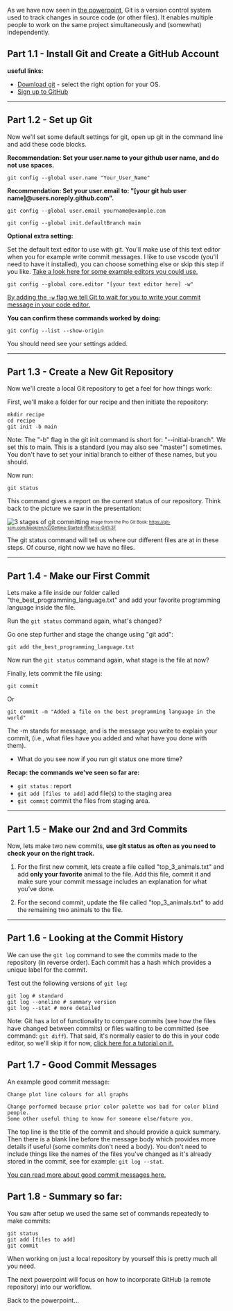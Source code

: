 
As we have now seen in [the powerpoint](https://raw.githubusercontent.com/RMCrean/practical-python-for-scientists/master/additional_materials/git_github_intro.pdf), Git is a version control system used to track changes in source code (or other files). It enables multiple people to work on the same project simultaneously and (somewhat) independently.


## Part 1.1 - Install Git and Create a GitHub Account
**useful links:**

- [Download git](https://git-scm.com/downloads) - select the right option for your OS.
- [Sign up to GitHub](https://github.com)

---

## Part 1.2 - Set up Git

Now we'll set some default settings for git, open up git in the command line and add these code blocks.

**Recommendation: Set your user.name to your github user name, and do not use spaces.**
```
git config --global user.name "Your_User_Name"
```

**Recommendation: Set your user.email to: "[your git hub user name]@users.noreply.github.com".**
```
git config --global user.email yourname@example.com
```

```
git config --global init.defaultBranch main
```

**Optional extra setting:**

Set the default text editor to use with git. You'll make use of this text editor when you for example write commit messages. I like to use vscode (you'll need to have it installed), you can choose something else or skip this step if you like. [Take a look here for some example editors you could use.](https://coderefinery.github.io/installation/editors/)
```
git config --global core.editor "[your text editor here] -w"
```

[By adding the `-w` flag we tell Git to wait for you to write your commit message in your code editor.](https://stackoverflow.com/questions/9725160/aborting-commit-due-to-empty-commit-message#:~:text=When%20you%20set%20an%20editor%20in%20the%20configuration%20of%20Git%2C%20make%20sure%20to%20pass%20the%20parameter%20%22%2Dw%22%20to%20force%20Git%20to%20wait%20your%20commit%20message%20that%20you%20would%20type%20on%20your%20custom%20editor.)

**You can confirm these commands worked by doing:**

```git config --list --show-origin```

You should need see your settings added.

---

## Part 1.3 - Create a New Git Repository
Now we'll create a local Git repository to get a feel for how things work:

First, we'll make a folder for our recipe and then initiate the repository:

```
mkdir recipe
cd recipe
git init -b main
```

Note: The "-b" flag in the git init command is short for: "--initial-branch". We set this to main. This is a standard (you may also see "master") sometimes. You don't have to set your initial branch to either of these names, but you should.

Now run:

```
git status
```

This command gives a report on the current status of our repository. Think back to the picture we saw in the presentation:

![3 stages of git committing](../assets/day2/git_repo_3_stages_not_mine.png)
<sub><sup>Image from the Pro Git Book: https://git-scm.com/book/en/v2/Getting-Started-What-is-Git%3F</sup></sub>

The git status command will tell us where our different files are at in these steps. Of course, right now we have no files.

---

## Part 1.4 - Make our First Commit

Lets make a file inside our folder called "the_best_programming_language.txt" and add your favorite programming language inside the file.

Run the ```git status``` command again, what's changed?

Go one step further and stage the change using "git add":

```
git add the_best_programming_language.txt
```

Now run the ```git status``` command again, what stage is the file at now?

Finally, lets commit the file using:

```
git commit
```

Or

```
git commit -m "Added a file on the best programming language in the world"
```

The -m stands for message, and is the message you write to explain your commit, (i.e., what files have you added and what have you done with them).

- What do you see now if you run git status one more time?

**Recap: the commands we've seen so far are:**

- ```git status``` : report
- ```git add [files to add]``` add file(s) to the staging area
- ```git commit``` commit the files from staging area.

---

## Part 1.5 - Make our 2nd and 3rd Commits

Now, lets make two new commits, **use git status as often as you need to check your on the right track.**

1. For the first new commit, lets create a file called "top_3_animals.txt" and add **only your favorite** animal to the file. Add this file, commit it and make sure your commit message includes an explanation for what you've done.

2. For the second commit, update the file called "top_3_animals.txt" to add the remaining two animals to the file.

---

## Part 1.6 - Looking at the Commit History

We can use the `git log` command to see the commits made to the repository (in reverse order). Each commit has a hash which provides a unique label for the commit.

Test out the following versions of `git log`:

```
git log # standard
git log --oneline # summary version
git log --stat # more detailed
```

Note: Git has a lot of functionality to compare commits (see how the files have changed between commits) or files waiting to be committed (see command: ```git diff```). That said, it's normally easier to do this in your code editor, so we'll skip it for now, [click here for a tutorial on it.](https://git-scm.com/book/en/v2/Git-Basics-Recording-Changes-to-the-Repository#:~:text=Viewing%20Your%20Staged%20and%20Unstaged%20Changes)


## Part 1.7 - Good Commit Messages

An example good commit message:

```
Change plot line colours for all graphs

Change performed because prior color palette was bad for color blind people.
Some other useful thing to know for someone else/future you.
```

The top line is the title of the commit and should provide a quick summary. Then there is a blank line before the message body which provides more details if useful (some commits don't need a body). You don't need to include things like the names of the files you've changed as it's already stored in the commit, see for example: ```git log --stat```.

[You can read more about good commit messages here.](https://gist.github.com/robertpainsi/b632364184e70900af4ab688decf6f53)


## Part 1.8 - Summary so far:

You saw after setup we used the same set of commands repeatedly to make commits:

```
git status
git add [files to add]
git commit
```

When working on just a local repository by yourself this is pretty much all you need.

The next powerpoint will focus on how to incorporate GitHub (a remote repository) into our workflow.

Back to the powerpoint...